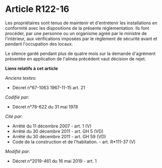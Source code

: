# Article R122-16

Les propriétaires sont tenus de maintenir et d'entretenir les installations en conformité avec les dispositions de la
présente réglementation. Ils font procéder, par une personne ou un organisme agréé par le ministre de l'intérieur, aux
vérifications imposées par le règlement de sécurité avant et pendant l'occupation des locaux.

Le silence gardé pendant plus de quatre mois sur la demande d'agrément présentée en application de l'alinéa précédent vaut
décision de rejet.

**Liens relatifs à cet article**

_Anciens textes_:

  - Décret n°67-1063 1967-11-15 art. 21

_Codifié par_:

  - Décret n°78-622 du 31 mai 1978

_Cité par_:

  - Arrêté du 11 décembre 2007 - art. 1 (V)
  - Arrêté du 30 décembre 2011 - art. GH 5 (VD)
  - Arrêté du 30 décembre 2011 - art. GH 59 (VD)
  - Code de la construction et de l'habitation. - art. R*111-37 (V)

_Modifié par_:

  - Décret n°2019-461 du 16 mai 2019 - art. 1
